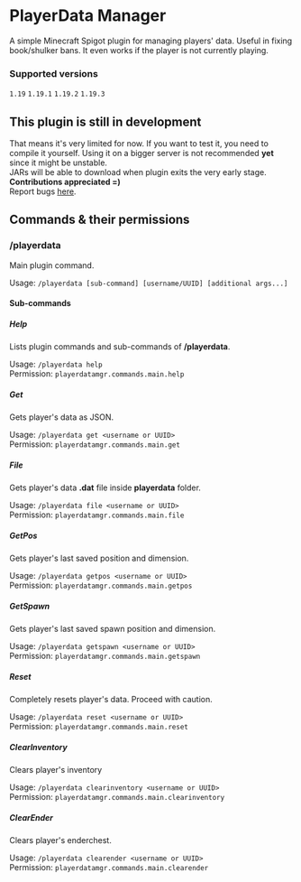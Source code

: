 # PlayerData Manager
A simple Minecraft Spigot plugin for managing players' data. Useful in fixing book/shulker bans.
It even works if the player is not currently playing.
### Supported versions
`1.19` `1.19.1` `1.19.2` `1.19.3`

## This plugin is still in development
That means it's very limited for now. If you want to test it, you need to compile it yourself.
Using it on a bigger server is not recommended **yet** since it might be unstable.  
JARs will be able to download when plugin exits the very early stage.  
**Contributions appreciated =)**  
Report bugs [here](https://github.com/Wolfyxon/PlayerDataManager/issues).

## Commands & their permissions
### /playerdata
Main plugin command.

Usage: `/playerdata [sub-command] [username/UUID] [additional args...] `
#### Sub-commands
##### Help
Lists plugin commands and sub-commands of **/playerdata**.

Usage: `/playerdata help`  
Permission: `playerdatamgr.commands.main.help`

##### Get
Gets player's data as JSON.

Usage: `/playerdata get <username or UUID>`  
Permission: `playerdatamgr.commands.main.get`

##### File
Gets player's data **.dat** file inside **playerdata** folder.

Usage: `/playerdata file <username or UUID>`  
Permission: `playerdatamgr.commands.main.file`

##### GetPos
Gets player's last saved position and dimension. 

Usage: `/playerdata getpos <username or UUID>`  
Permission: `playerdatamgr.commands.main.getpos`

##### GetSpawn
Gets player's last saved spawn position and dimension.

Usage: `/playerdata getspawn <username or UUID>`  
Permission: `playerdatamgr.commands.main.getspawn`

##### Reset
Completely resets player's data. Proceed with caution.

Usage: `/playerdata reset <username or UUID>`  
Permission: `playerdatamgr.commands.main.reset`

##### ClearInventory
Clears player's inventory

Usage: `/playerdata clearinventory <username or UUID>`  
Permission: `playerdatamgr.commands.main.clearinventory`

##### ClearEnder
Clears player's enderchest.

Usage: `/playerdata clearender <username or UUID>`  
Permission: `playerdatamgr.commands.main.clearender`
